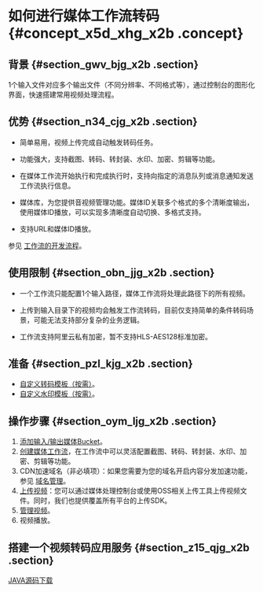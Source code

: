 # 如何进行媒体工作流转码 {#concept_x5d_xhg_x2b .concept}

## 背景 {#section_gwv_bjg_x2b .section}

1个输入文件对应多个输出文件（不同分辨率、不同格式等），通过控制台的图形化界面，快速搭建常用视频处理流程。

## 优势 {#section_n34_cjg_x2b .section}

-   简单易用，视频上传完成自动触发转码任务。

-   功能强大，支持截图、转码、转封装、水印、加密、剪辑等功能。

-   在媒体工作流开始执行和完成执行时，支持向指定的消息队列或消息通知发送工作流执行信息。

-   媒体库，为您提供音视频管理功能。媒体ID关联多个格式的多个清晰度输出，使用媒体ID播放，可以实现多清晰度自动切换、多格式支持。

-   支持URL和媒体ID播放。


参见 [工作流的开发流程](../../../../intl.zh-CN/开发指南/工作流的开发流程.md#)。

## 使用限制 {#section_obn_jjg_x2b .section}

-   一个工作流只能配置1个输入路径，媒体工作流将处理此路径下的所有视频。

-   上传到输入目录下的视频均会触发工作流转码，目前仅支持简单的条件转码场景，可能无法支持部分复杂的业务逻辑。

-   工作流支持阿里云私有加密，暂不支持HLS-AES128标准加密。


## 准备 {#section_pzl_kjg_x2b .section}

-   [自定义转码模板（按需）](../../../../intl.zh-CN/用户指南/全局设置.md#)。
-   [自定义水印模板（按需）](../../../../intl.zh-CN/用户指南/全局设置.md#)。

## 操作步骤 {#section_oym_ljg_x2b .section}

1.  [添加输入/输出媒体Bucket](../../../../intl.zh-CN/用户指南/媒体管理/媒体库设置.md#)。
2.  [创建媒体工作流](../../../../intl.zh-CN/用户指南/媒体管理/媒体工作流.md#)，在工作流中可以灵活配置截图、转码、转封装、水印、加密、剪辑等功能。
3.  CDN加速域名（非必填项）：如果您需要为您的域名开启内容分发加速功能，参见 [域名管理](../../../../intl.zh-CN/用户指南/媒体管理/域名管理.md#)。
4.  [上传视频](intl.zh-CN/最佳实践/如何上传视频.md#)：您可以通过媒体处理控制台或使用OSS相关上传工具上传视频文件。同时，我们也提供覆盖所有平台的上传SDK。
5.  [管理视频](../../../../intl.zh-CN/用户指南/媒体管理/视频管理.md#)。
6.  视频播放。

## 搭建一个视频转码应用服务 {#section_z15_qjg_x2b .section}

[JAVA源码下载](http://docs-aliyun.cn-hangzhou.oss.aliyun-inc.com/assets/attach/58040/cn_zh/1502865915040/mts-demo-java.tgz?spm=a2c4g.11186623.2.13.3d6343afYT4hd0&file=mts-demo-java.tgz)

